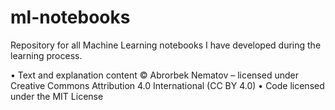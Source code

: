# ml-notebooks
Repository for all Machine Learning notebooks I have developed during the learning process. 



•	Text and explanation content © Abrorbek Nematov – licensed under Creative Commons Attribution 4.0 International (CC BY 4.0)
•	Code licensed under the MIT License
